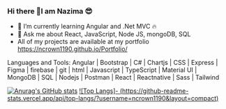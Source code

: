 ### Hi there 👋I am Nazima 😎


- 🌱 I’m currently learning Angular and .Net MVC 🔥
- 💬 Ask me about React, JavaScript, Node JS, mongoDB, SQL
- All of my projects are available at my portfolio https://ncrown1190.github.io/Portfolio/

Languages and Tools:
Angular | Bootstrap | C# | Chartjs | CSS | Express | Figma | firebase | git | html | Javascript | TypeScript | Material UI | MongoDB | SQL | Nodejs | Postman | React | Reactnative | Sass | Tailwind 

[![Anurag's GitHub stats](https://github-readme-stats.vercel.app/api?username=ncrown1190)](https://github.com/anuraghazra/github-readme-stats)  [![Top Langs]-
(https://github-readme-stats.vercel.app/api/top-langs/?username=ncrown1190&layout=compact)](https://github.com/anuraghazra/github-readme-stats)

<!--
**ncrown1190/ncrown1190** is a ✨ _special_ ✨ repository because its `README.md` (this file) appears on your GitHub profile.

Here are some ideas to get you started:

- 🔭 I’m currently working on something cool 😎
- 🌱 I’m currently learning ...
- 👯 I’m looking to collaborate on ...
- 🤔 I’m looking for help with ...
- 💬 Ask me about ...
- 📫 How to reach me: ...
- 😄 Pronouns: ...
- ⚡ Fun fact: ...
-->
